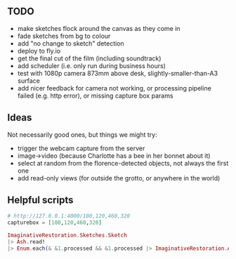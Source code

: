 ## TODO

- make sketches flock around the canvas as they come in
- fade sketches from bg to colour
- add "no change to sketch" detection
- deploy to fly.io
- get the final cut of the film (including soundtrack)
- add scheduler (i.e. only run during business hours)
- test with 1080p camera 873mm above desk, slightly-smaller-than-A3 surface
- add nicer feedback for camera not working, or processing pipeline failed (e.g.
  http error), or missing capture box params

## Ideas

Not necessarily good ones, but things we might try:

- trigger the webcam capture from the server
- image->video (because Charlotte has a bee in her bonnet about it)
- select at random from the florence-detected objects, not always the first one
- add read-only views (for outside the grotto, or anywhere in the world)

## Helpful scripts

```elixir
# http://127.0.0.1:4000/100,120,460,320
capturebox = [100,120,460,320]

ImaginativeRestoration.Sketches.Sketch
|> Ash.read!
|> Enum.each(& &1.processed && &1.processed |> ImaginativeRestoration.AI.Utils.to_image! |> Image.write!("/tmp/ir-sketches-processed/#{&1.id}.webp"))
```

